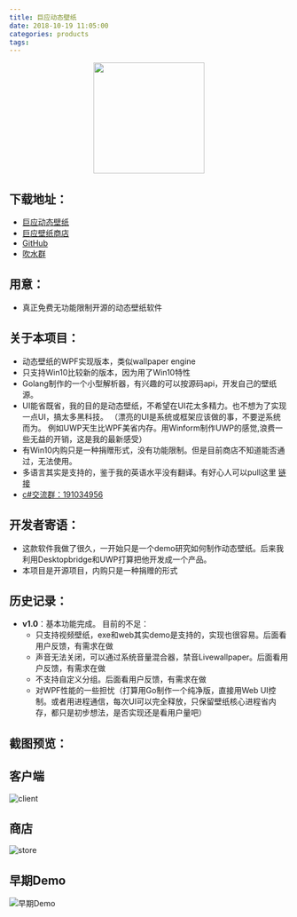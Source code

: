 ```yaml
---
title: 巨应动态壁纸
date: 2018-10-19 11:05:00
categories: products
tags:
---
```


<center><img  style="display:inline !important;width:200px;height:200px" src="/res/imgs/products/logo_livewallpaper.png"/></center>

## 下载地址：
* [巨应动态壁纸](https://www.microsoft.com/store/apps/9MV8GK87MZ05)
* [巨应壁纸商店](https://www.microsoft.com/store/apps/9PNN27P9SS38)
* [GitHub](https://github.com/MscoderStudio/LiveWallpaper)
* [吹水群](/about/contact.html)

## 用意：
* 真正免费无功能限制开源的动态壁纸软件

## 关于本项目：
  * 动态壁纸的WPF实现版本，类似wallpaper engine
  * 只支持Win10比较新的版本，因为用了Win10特性
  * Golang制作的一个小型解析器，有兴趣的可以按源码api，开发自己的壁纸源。
  * UI能省既省，我的目的是动态壁纸，不希望在UI花太多精力。也不想为了实现一点UI，搞太多黑科技。
  （漂亮的UI是系统或框架应该做的事，不要逆系统而为。
  例如UWP天生比WPF美省内存。用Winform制作UWP的感觉,浪费一些无益的开销，这是我的最新感受）
  * 有Win10内购只是一种捐赠形式，没有功能限制。但是目前商店不知道能否通过，无法使用。
  * 多语言其实是支持的，鉴于我的英语水平没有翻译。有好心人可以pull这里  [链接](https://github.com/MscoderStudio/LiveWallpaper/blob/master/LiveWallpaper/Res/Languages/zh.json)
  * [c#交流群：191034956](https://shang.qq.com/wpa/qunwpa?idkey=ba259c312e036e40b3b412abd70b3aca550bfc130c764d360cda3458457810b9")
  
## 开发者寄语：
* 这款软件我做了很久，一开始只是一个demo研究如何制作动态壁纸。后来我利用Desktopbridge和UWP打算把他开发成一个产品。
* 本项目是开源项目，内购只是一种捐赠的形式

## 历史记录：
* **v1.0**：基本功能完成。
    目前的不足：
    * 只支持视频壁纸，exe和web其实demo是支持的，实现也很容易。后面看用户反馈，有需求在做
    * 声音无法关闭，可以通过系统音量混合器，禁音Livewallpaper。后面看用户反馈，有需求在做
    * 不支持自定义分组。后面看用户反馈，有需求在做
    * 对WPF性能的一些担忧（打算用Go制作一个纯净版，直接用Web UI控制。或者用进程通信，每次UI可以完全释放，只保留壁纸核心进程省内存，都只是初步想法，是否实现还是看用户量吧）

## 截图预览：
## 客户端
![client](/res/imgs/products/livewallpaper/client.png)
## 商店
![store](/res/imgs/products/livewallpaper/store.png)
## 早期Demo
![早期Demo](/res/imgs/products/livewallpaper/example.gif)
